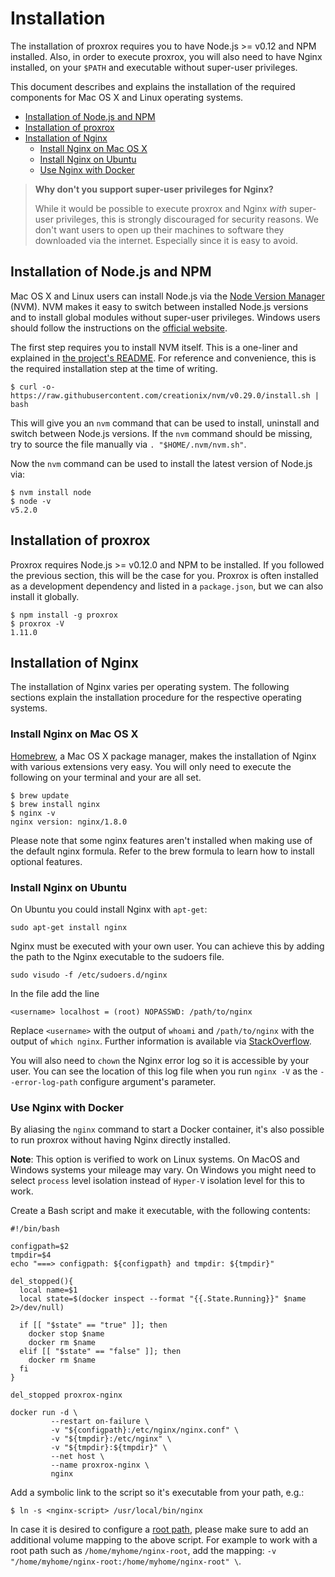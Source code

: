 # Installation

The installation of proxrox requires you to have Node.js >= v0.12 and NPM installed. Also, in order to execute proxrox, you will also need to have Nginx installed, on your `$PATH` and executable without super-user privileges.

This document describes and explains the installation of the required components for Mac OS X and Linux operating systems.

<!-- TOC depthFrom:2 depthTo:6 withLinks:1 updateOnSave:1 orderedList:0 -->

- [Installation of Node.js and NPM](#installation-of-nodejs-and-npm)
- [Installation of proxrox](#installation-of-proxrox)
- [Installation of Nginx](#installation-of-nginx)
	- [Install Nginx on Mac OS X](#install-nginx-on-mac-os-x)
	- [Install Nginx on Ubuntu](#install-nginx-on-ubuntu)
	- [Use Nginx with Docker](#use-nginx-with-docker)

<!-- /TOC -->

> **Why don't you support super-user privileges for Nginx?**
>
> While it would be possible to execute proxrox and Nginx *with* super-user privileges, this is strongly discouraged for security reasons. We don't want users to open up their machines to software they downloaded via the internet. Especially since it is easy to avoid.

## Installation of Node.js and NPM
Mac OS X and Linux users can install Node.js via the
[Node Version Manager](https://github.com/creationix/nvm) (NVM). NVM makes it easy to switch between installed Node.js versions and to install global modules without super-user privileges. Windows users should follow the instructions on the [official website](http://nodejs.org/).

The first step requires you to install NVM itself. This is a one-liner and explained in [the project's README](https://github.com/creationix/nvm#install-script). For reference and convenience, this is the required installation step at the time of writing.

```
$ curl -o- https://raw.githubusercontent.com/creationix/nvm/v0.29.0/install.sh | bash
```

This will give you an `nvm` command that can be used to install, uninstall and switch between Node.js versions. If the `nvm` command should be missing, try to source the file manually via `. "$HOME/.nvm/nvm.sh"`.

Now the `nvm` command can be used to install the latest version of Node.js via:

```
$ nvm install node
$ node -v
v5.2.0
```

## Installation of proxrox
Proxrox requires Node.js >= v0.12.0 and NPM to be installed. If you followed the previous section, this will be the case for you. Proxrox is often installed as a development dependency and listed in a `package.json`, but we can also install it globally.

```
$ npm install -g proxrox
$ proxrox -V
1.11.0
```

## Installation of Nginx
The installation of Nginx varies per operating system. The following sections explain the installation procedure for the respective operating systems.

### Install Nginx on Mac OS X
[Homebrew](http://brew.sh/), a Mac OS X package manager, makes the installation of Nginx with various extensions very easy. You will only need to execute the following on your terminal and your are all set.

```
$ brew update
$ brew install nginx
$ nginx -v
nginx version: nginx/1.8.0
```

Please note that some nginx features aren't installed when making use of the default nginx formula. Refer to the brew formula to learn how to install optional features.

### Install Nginx on Ubuntu
On Ubuntu you could install Nginx with `apt-get`:

```
sudo apt-get install nginx
```

Nginx must be executed with your own user. You can achieve this by adding the path to the Nginx executable to the sudoers file.

```
sudo visudo -f /etc/sudoers.d/nginx
```

In the file add the line

```
<username> localhost = (root) NOPASSWD: /path/to/nginx
```

Replace `<username>` with the output of `whoami` and `/path/to/nginx` with the output of `which nginx`. Further information is available via [StackOverflow](http://askubuntu.com/questions/159007/how-do-i-run-specific-sudo-commands-without-a-password).

You will also need to `chown` the Nginx error log so it is accessible by your user. You can see the location of this log file when you run `nginx -V` as the `--error-log-path` configure argument's parameter.

### Use Nginx with Docker
By aliasing the `nginx` command to start a Docker container, it's also possible to run proxrox without having Nginx
directly installed.

**Note**: This option is verified to work on Linux systems. On MacOS and Windows systems your mileage may vary. On Windows you
might need to select `process` level isolation instead of `Hyper-V` isolation level for this to work.

Create a Bash script and make it executable, with the following contents:

```shell
#!/bin/bash

configpath=$2
tmpdir=$4
echo "===> configpath: ${configpath} and tmpdir: ${tmpdir}"

del_stopped(){
  local name=$1
  local state=$(docker inspect --format "{{.State.Running}}" $name 2>/dev/null)

  if [[ "$state" == "true" ]]; then
    docker stop $name
    docker rm $name
  elif [[ "$state" == "false" ]]; then
    docker rm $name
  fi
}

del_stopped proxrox-nginx

docker run -d \
         --restart on-failure \
         -v "${configpath}:/etc/nginx/nginx.conf" \
         -v "${tmpdir}:/etc/nginx" \
         -v "${tmpdir}:${tmpdir}" \
         --net host \
         --name proxrox-nginx \
         nginx
```

Add a symbolic link to the script so it's executable from your path, e.g.:

```shell
$ ln -s <nginx-script> /usr/local/bin/nginx
```

In case it is desired to configure a [root path](https://github.com/bripkens/proxrox/blob/master/CONFIGURATION.md#root),
please make sure to add an additional volume mapping to the above script. For example to work with a root path such as
`/home/myhome/nginx-root`, add the mapping: `-v "/home/myhome/nginx-root:/home/myhome/nginx-root" \`.
